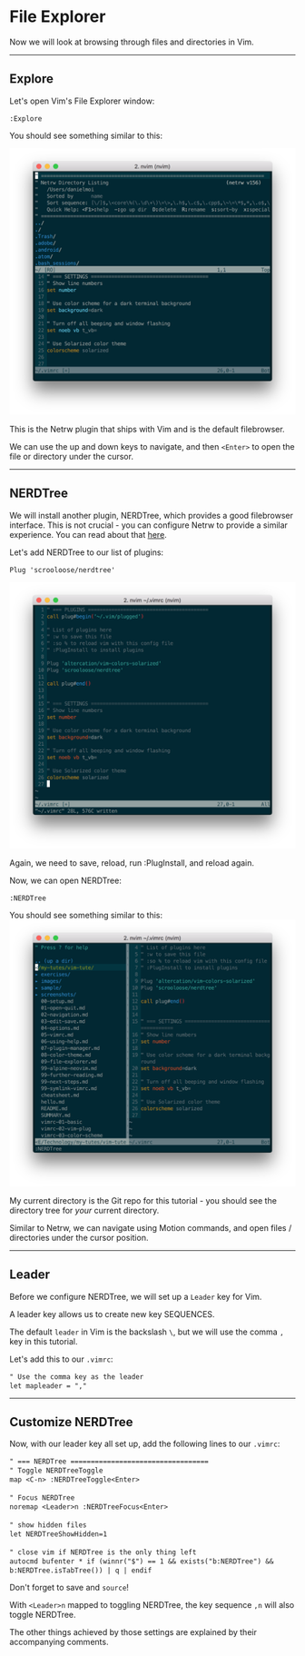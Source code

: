# File Explorer

Now we will look at browsing through files and directories in Vim.



---
## Explore
Let's open Vim's File Explorer window:

```
:Explore
```

You should see something similar to this:

![File Explorer](/screenshots/vim-netrw.png)


This is the Netrw plugin that ships with Vim and is the default filebrowser.

We can use the up and down keys to navigate, and then `<Enter>` to open the file or
directory under the cursor.


---
## NERDTree
We will install another plugin, NERDTree, which provides a good filebrowser interface. This
is not crucial - you can configure Netrw to provide a similar experience. You can read about
that [here](https://shapeshed.com/vim-netrw/).

Let's add NERDTree to our list of plugins:
```
Plug 'scrooloose/nerdtree'
```
![Vimrc for NERDTree](/screenshots/vimrc-nerdtree.png)


Again, we need to save, reload, run :PlugInstall, and reload again.

Now, we can open NERDTree:
```
:NERDTree
```

You should see something similar to this:
![NERDTree](/screenshots/vim-nerdtree.png)

My current directory is the Git repo for this tutorial - you should see the directory
tree for _your_ current directory.

Similar to Netrw, we can navigate using Motion commands, and open files / directories
under the cursor position.


---
## Leader
Before we configure NERDTree, we will set up a `Leader` key for Vim.

A leader key allows us to create new key SEQUENCES.

The default `leader` in Vim is the backslash `\`, but we will use the comma `,` key in this tutorial.

Let's add this to our `.vimrc`:
```
" Use the comma key as the leader
let mapleader = ","
```

---
## Customize NERDTree
Now, with our leader key all set up, add the following lines to our `.vimrc`:

```
" === NERDTree ==================================
" Toggle NERDTreeToggle
map <C-n> :NERDTreeToggle<Enter>

" Focus NERDTree
noremap <Leader>n :NERDTreeFocus<Enter>

" show hidden files
let NERDTreeShowHidden=1

" close vim if NERDTree is the only thing left
autocmd bufenter * if (winnr("$") == 1 && exists("b:NERDTree") && b:NERDTree.isTabTree()) | q | endif
```

Don't forget to save and `source`!

With `<Leader>n` mapped to toggling NERDTree, the key sequence `,n` will also toggle NERDTree.

The other things achieved by those settings are explained by their accompanying comments.



